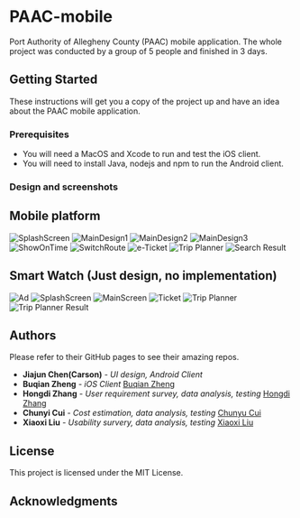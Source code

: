 # PAAC-mobile

Port Authority of Allegheny County (PAAC) mobile application. The whole project was conducted by a group of 5 people and finished in 3 days.

## Getting Started

These instructions will get you a copy of the project up and have an idea about the PAAC mobile application.

### Prerequisites

* You will need a MacOS and Xcode to run and test the iOS client. 
* You will need to install Java, nodejs and npm to run the Android client.

### Design and screenshots
## Mobile platform
![SplashScreen](Designs/splashscreen.png)
![MainDesign1](Designs/main-design1.png)
![MainDesign2](Designs/main-design2.png)
![MainDesign3](Designs/main-design3.png)
![ShowOnTime](Designs/show-on-time.png)
![SwitchRoute](Designs/switch-route.png)
![e-Ticket](Designs/e-ticket.png)
![Trip Planner](Designs/trip-planner.png)
![Search Result](Designs/search-result.png)
## Smart Watch (Just design, no implementation)
![Ad](Designs/watch/Ad.jpg)
![SplashScreen](Designs/watch/Splash-watch.png)
![MainScreen](Designs/watch/Main-watch.png)
![Ticket](Designs/watch/Ticket-watch.png)
![Trip Planner](Designs/watch/Trip-Planner-watch.png)
![Trip Planner Result](Designs/watch/Trip-Planner-Result-watch.png)


## Authors

Please refer to their GitHub pages to see their amazing repos.

* **Jiajun Chen(Carson)** - *UI design, Android Client*
* **Buqian Zheng** - *iOS Client* [Buqian Zheng](https://github.com/zhengbuqian)
* **Hongdi Zhang** - *User requirement survey, data analysis, testing* [Hongdi Zhang](https://github.com/eddyzhd)
* **Chunyi Cui** - *Cost estimation, data analysis, testing* [Chunyu Cui](https://github.com/JaneCui)
* **Xiaoxi Liu** - *Usability survery, data analysis, testing* [Xiaoxi Liu](https://github.com/josie00)

## License

This project is licensed under the MIT License.

## Acknowledgments


